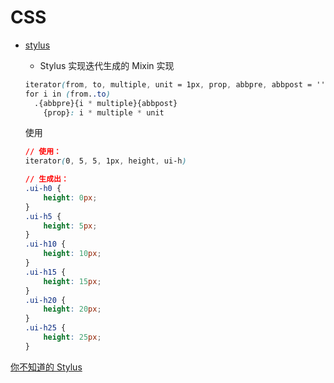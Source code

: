 # CSS

-   [stylus](http://stylus-lang.com/)

    -   Stylus 实现迭代生成的 Mixin 实现

    ```css
    iterator(from, to, multiple, unit = 1px, prop, abbpre, abbpost = '')
    for i in (from..to)
      .{abbpre}{i * multiple}{abbpost}
        {prop}: i * multiple * unit
    ```

    使用

    ```css
    // 使用：
    iterator(0, 5, 5, 1px, height, ui-h)
    
    // 生成出：
    .ui-h0 {
        height: 0px;
    }
    .ui-h5 {
        height: 5px;
    }
    .ui-h10 {
        height: 10px;
    }
    .ui-h15 {
        height: 15px;
    }
    .ui-h20 {
        height: 20px;
    }
    .ui-h25 {
        height: 25px;
    }
    ```

[你不知道的 Stylus](https://juejin.im/post/5bbd7a7c6fb9a05cfd27f4c6)
